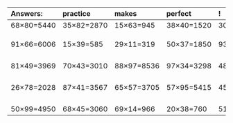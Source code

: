 | Answers: | practice | makes | perfect | ! |
| :--- | :--- | :--- | :--- | :--- |
| 68×80=5440 | 35×82=2870 | 15×63=945 | 38×40=1520 | 30×32=960 | 
|   |   |   |   |   | 
|   |   |   |   |   | 
|   |   |   |   |   | 
| 91×66=6006 | 15×39=585 | 29×11=319 | 50×37=1850 | 93×78=7254 | 
|   |   |   |   |   | 
|   |   |   |   |   | 
|   |   |   |   |   | 
|   |   |   |   |   | 
| 81×49=3969 | 70×43=3010 | 88×97=8536 | 97×34=3298 | 48×57=2736 | 
|   |   |   |   |   | 
|   |   |   |   |   | 
|   |   |   |   |   | 
|   |   |   |   |   | 
| 26×78=2028 | 87×41=3567 | 65×57=3705 | 57×95=5415 | 45×19=855 | 
|   |   |   |   |   | 
|   |   |   |   |   | 
|   |   |   |   |   | 
|   |   |   |   |   | 
| 50×99=4950 | 68×45=3060 | 69×14=966 | 20×38=760 | 51×86=4386 | 
